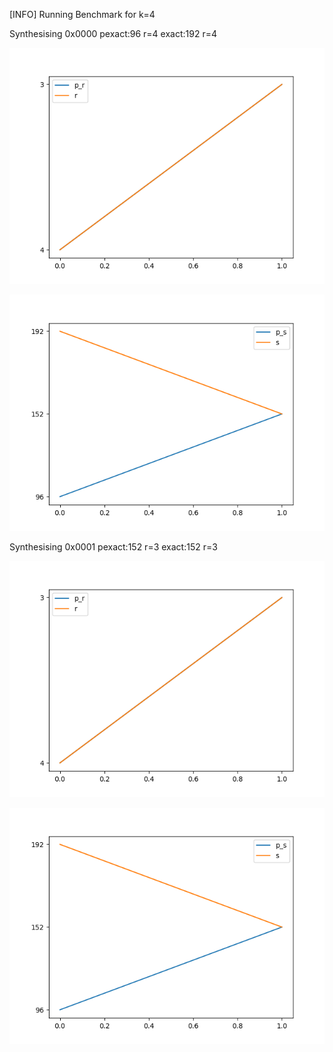 [INFO] Running Benchmark for k=4

Synthesising 0x0000 pexact:96 r=4 exact:192 r=4

![Bench_1](benchmark_r.png)

![Bench_1](benchmark_s.png)

Synthesising 0x0001 pexact:152 r=3 exact:152 r=3

![Bench_1](benchmark_r.png)

![Bench_1](benchmark_s.png)

